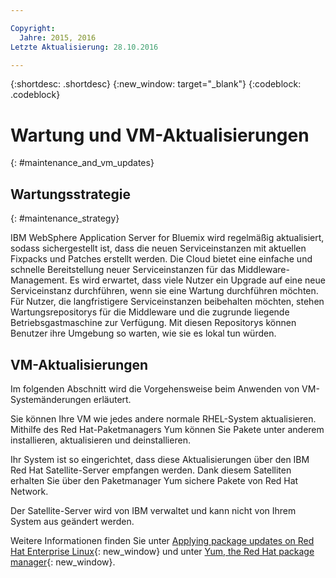 ```yaml
---

Copyright:
  Jahre: 2015, 2016
Letzte Aktualisierung: 28.10.2016

---
```


{:shortdesc: .shortdesc}
{:new_window: target="_blank"}
{:codeblock: .codeblock}

# Wartung und VM-Aktualisierungen
{: #maintenance_and_vm_updates}

## Wartungsstrategie
{: #maintenance_strategy}

IBM WebSphere Application Server for Bluemix wird regelmäßig aktualisiert, sodass sichergestellt ist, dass die neuen Serviceinstanzen mit aktuellen Fixpacks und Patches erstellt werden. Die Cloud bietet eine einfache und schnelle Bereitstellung neuer Serviceinstanzen für das Middleware-Management. Es wird erwartet, dass viele Nutzer ein Upgrade auf eine neue Serviceinstanz durchführen, wenn sie eine Wartung durchführen möchten. Für Nutzer, die langfristigere Serviceinstanzen beibehalten möchten, stehen Wartungsrepositorys für die Middleware und die zugrunde liegende Betriebsgastmaschine zur Verfügung. Mit diesen Repositorys können Benutzer ihre Umgebung so warten, wie sie es lokal tun würden.

## VM-Aktualisierungen

Im folgenden Abschnitt wird die Vorgehensweise beim Anwenden von VM-Systemänderungen erläutert.

Sie können Ihre VM wie jedes andere normale RHEL-System aktualisieren. Mithilfe des Red Hat-Paketmanagers Yum können Sie Pakete unter anderem installieren, aktualisieren und deinstallieren.

Ihr System ist so eingerichtet, dass diese Aktualisierungen über den IBM Red Hat Satellite-Server empfangen werden. Dank diesem Satelliten erhalten Sie über den Paketmanager Yum sichere Pakete von Red Hat Network.

Der Satellite-Server wird von IBM verwaltet und kann nicht von Ihrem System aus geändert werden.

Weitere Informationen finden Sie unter [Applying package updates on Red Hat Enterprise Linux](https://access.redhat.com/articles/11258#rhel6){: new_window} und unter [Yum, the Red Hat package manager](https://access.redhat.com/documentation/en-US/Red_Hat_Enterprise_Linux/6/html/Deployment_Guide/ch-yum.html){: new_window}.
